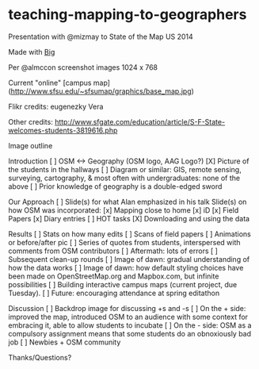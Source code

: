 teaching-mapping-to-geographers
===============================

Presentation with @mizmay to State of the Map US 2014

Made with [Big](http://www.macwright.org/big/)

Per @almccon screenshot images 1024 x 768

Current "online" [campus map] (http://www.sfsu.edu/~sfsumap/graphics/base_map.jpg)

Flikr credits:
eugenezky
Vera

Other credits:
http://www.sfgate.com/education/article/S-F-State-welcomes-students-3819616.php

Image outline

Introduction
[ ] OSM <-> Geography (OSM logo, AAG Logo?)
[X] Picture of the students in the hallways
[ ] Diagram or similar: GIS, remote sensing, surveying, cartography, & most often with undergraduates: none of the above
[ ] Prior knowledge of geography is a double-edged sword

Our Approach
[ ] Slide(s) for what Alan emphasized in his talk
Slide(s) on how OSM was incorporated:
[x] Mapping close to home
[x] iD
[x] Field Papers
[x] Diary entries
[ ] HOT tasks
[X] Downloading and using the data

Results
[ ] Stats on how many edits
[ ] Scans of field papers
[ ] Animations or before/after pic
[ ] Series of quotes from students, interspersed with comments from OSM contributors
[ ] Aftermath: lots of errors
[ ] Subsequent clean-up rounds
[ ] Image of dawn: gradual understanding of how the data works
[ ] Image of dawn: how default styling choices have been made on OpenStreetMap.org and Mapbox.com, but infinite possibilities
[ ] Building interactive campus maps (current project, due Tuesday).
[ ] Future: encouraging attendance at spring editathon

Discussion
[ ] Backdrop image for discussing +s and -s
[ ] On the + side: improved the map, introduced OSM to an audience with some context for embracing it, able to allow students to incubate
[ ] On the - side: OSM as a compulsory assignment means that some students do an obnoxiously bad job
[ ] Newbies + OSM community

Thanks/Questions?